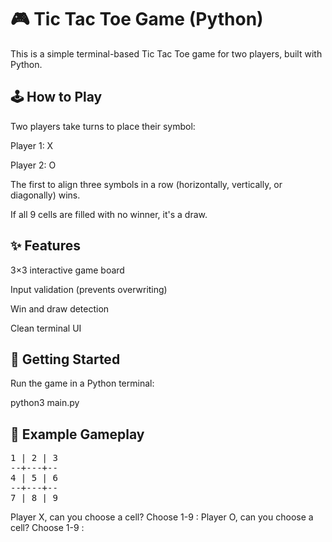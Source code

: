 # 🎮 Tic Tac Toe Game (Python)
This is a simple terminal-based Tic Tac Toe game for two players, built with Python.

## 🕹️ How to Play
Two players take turns to place their symbol:

Player 1: X

Player 2: O

The first to align three symbols in a row (horizontally, vertically, or diagonally) wins.

If all 9 cells are filled with no winner, it's a draw.

## ✨ Features
3×3 interactive game board

Input validation (prevents overwriting)

Win and draw detection

Clean terminal UI

## 🚀 Getting Started
Run the game in a Python terminal:

python3 main.py

## 🧩 Example Gameplay
<pre>
1 | 2 | 3
--+---+--
4 | 5 | 6
--+---+--
7 | 8 | 9
</pre>
Player X, can you choose a cell? Choose 1-9 :
Player O, can you choose a cell? Choose 1-9 :